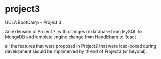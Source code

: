 # project3
UCLA BootCamp - Project 3

An extension of Project 2, with changes of database from MySQL to MongoDB and template engine change from Handlebars to React

all the features that were proposed in Project2 that were iced-boxed during development should be implimented by th end of Project3 (or beyond).
